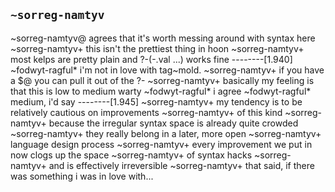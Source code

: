 ## `~sorreg-namtyv`
~sorreg-namtyv@ agrees that it's worth messing around with syntax here
~sorreg-namtyv+ this isn't the prettiest thing in hoon
~sorreg-namtyv+ most kelps are pretty plain and ?-(-.val ...) works fine
--------[1.940]
~fodwyt-ragful* i'm not in love with tag~mold.
~sorreg-namtyv+ if you have a $@ you can pull it out of the ?-
~sorreg-namtyv+ basically my feeling is that this is low to medium warty
~fodwyt-ragful* i agree
~fodwyt-ragful* medium, i'd say
--------[1.945]
~sorreg-namtyv+ my tendency is to be relatively cautious on improvements
~sorreg-namtyv+ of this kind
~sorreg-namtyv+ because the irregular syntax space is already quite crowded
~sorreg-namtyv+ they really belong in a later, more open
~sorreg-namtyv+ language design process
~sorreg-namtyv+ every improvement we put in now clogs up the space
~sorreg-namtyv+ of syntax hacks
~sorreg-namtyv+ and is effectively irreversible
~sorreg-namtyv+ that said, if there was something i was in love with...
